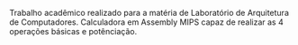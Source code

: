 Trabalho acadêmico realizado para a matéria de Laboratório de Arquitetura de Computadores.
Calculadora em Assembly MIPS capaz de realizar as 4 operações básicas e potênciação.
